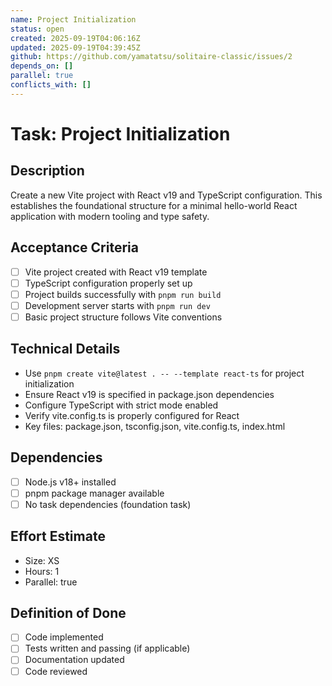 ```yaml
---
name: Project Initialization
status: open
created: 2025-09-19T04:06:16Z
updated: 2025-09-19T04:39:45Z
github: https://github.com/yamatatsu/solitaire-classic/issues/2
depends_on: []
parallel: true
conflicts_with: []
---
```


# Task: Project Initialization

## Description
Create a new Vite project with React v19 and TypeScript configuration. This establishes the foundational structure for a minimal hello-world React application with modern tooling and type safety.

## Acceptance Criteria
- [ ] Vite project created with React v19 template
- [ ] TypeScript configuration properly set up
- [ ] Project builds successfully with `pnpm run build`
- [ ] Development server starts with `pnpm run dev`
- [ ] Basic project structure follows Vite conventions

## Technical Details
- Use `pnpm create vite@latest . -- --template react-ts` for project initialization
- Ensure React v19 is specified in package.json dependencies
- Configure TypeScript with strict mode enabled
- Verify vite.config.ts is properly configured for React
- Key files: package.json, tsconfig.json, vite.config.ts, index.html

## Dependencies
- [ ] Node.js v18+ installed
- [ ] pnpm package manager available
- [ ] No task dependencies (foundation task)

## Effort Estimate
- Size: XS
- Hours: 1
- Parallel: true

## Definition of Done
- [ ] Code implemented
- [ ] Tests written and passing (if applicable)
- [ ] Documentation updated
- [ ] Code reviewed
